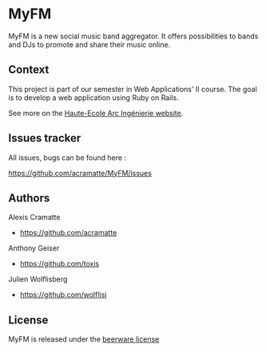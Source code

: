 # MyFM
MyFM is a new social music band aggregator. It offers possibilities to bands and DJs to promote and share their music online.

## Context
This project is part of our semester in Web Applications' II course. The goal is to develop a web application using Ruby on Rails.

See more on the [Haute-Ecole Arc Ingénierie website](http://ingenierie.he-arc.ch/).

## Issues tracker

All issues, bugs can be found here :

https://github.com/acramatte/MyFM/issues

## Authors

Alexis Cramatte

* https://github.com/acramatte

Anthony Geiser

* https://github.com/toxis

Julien Wolflisberg

* https://github.com/wolflisj

## License

MyFM is released under the [beerware license](http://en.wikipedia.org/wiki/Beerware) 


 